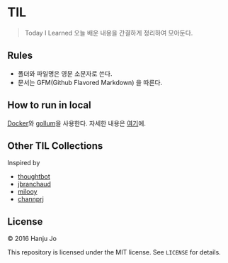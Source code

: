 # TIL
> Today I Learned
오늘 배운 내용을 간결하게 정리하여 모아둔다.

## Rules

* 폴더와 파일명은 영문 소문자로 쓴다.
* 문서는 GFM(Github Flavored Markdown) 을 따른다.


## How to run in local

[Docker](https://www.docker.com)와 [gollum](https://github.com/gollum/gollum)을 사용한다. 자세한 내용은 [여기](https://github.com/AWEEKJ/TIL/blob/master/docker/gollum-via-docker.md)에.


## Other TIL Collections
Inspired by

* [thoughtbot](https://github.com/thoughtbot/til)
* [jbranchaud](https://github.com/jbranchaud/til)
* [milooy](https://github.com/milooy/TIL)
* [channprj](https://github.com/channprj/TIL)

## License

© 2016 Hanju Jo

This repository is licensed under the MIT license. See `LICENSE` for details.
